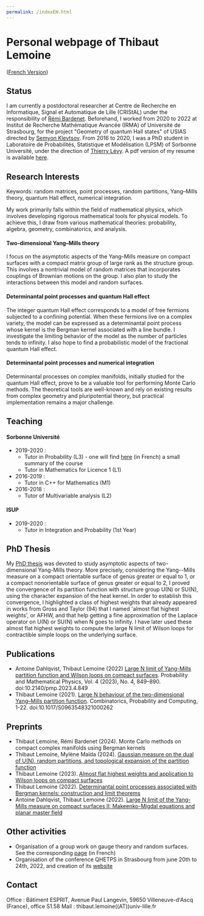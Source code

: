 ```yaml
---
permalink: /indexEN.html
---
```


# Personal webpage of Thibaut Lemoine

([French Version](https://thibaut-lemoine.github.io/index.html))

## Status

I am currently a postdoctoral researcher at Centre de Recherche en Informatique, Signal et Automatique de Lille (CRIStAL) under the responsibility of [Rémi Bardenet](https://rbardenet.github.io/). Beforehand, I worked from 2020 to 2022 at Institut de Recherche Mathématique Avancée (IRMA) of Université de Strasbourg, for the project "Geometry of quantum Hall states" of USIAS directed by [Semyon Klevtsov](https://irma.math.unistra.fr/~klevtsov/). From 2016 to 2020, I was a PhD student in Laboratoire de Probabilités, Statistique et Modélisation (LPSM) of Sorbonne Université, under the direction of [Thierry Lévy](https://www.lpsm.paris/users/levyt/index). A pdf version of my resume is available [here](/CV_EN.pdf).

## Research Interests

Keywords: random matrices, point processes, random partitions, Yang–Mills theory, quantum Hall effect, numerical integration.

My work primarily falls within the field of mathematical physics, which involves developing rigorous mathematical tools for physical models. To achieve this, I draw from various mathematical theories: probability, algebra, geometry, combinatorics, and analysis.

#### Two-dimensional Yang–Mills theory

I focus on the asymptotic aspects of the Yang–Mills measure on compact surfaces with a compact matrix group of large rank as the structure group. This involves a nontrivial model of random matrices that incorporates couplings of Brownian motions on the group. I also plan to study the interactions between this model and random surfaces.

#### Determinantal point processes and quantum Hall effect

The integer quantum Hall effect corresponds to a model of free fermions subjected to a confining potential. When these fermions live on a complex variety, the model can be expressed as a determinantal point process whose kernel is the Bergman kernel associated with a line bundle. I investigate the limiting behavior of the model as the number of particles tends to infinity. I also hope to find a probabilistic model of the fractional quantum Hall effect.

#### Determinantal point processes and numerical integration

Determinantal processes on complex manifolds, initially studied for the quantum Hall effect, prove to be a valuable tool for performing Monte Carlo methods. The theoretical tools are well-known and rely on existing results from complex geometry and pluripotential theory, but practical implementation remains a major challenge.

## Teaching

#### Sorbonne Université

- 2019-2020 :
  - Tutor in Probability (L3) - one will find [here](/Synthese_Cours_290.pdf) (in French) a small summary of the course
  - Tutor in Mathematics for Licence 1 (L1)
- 2016-2019 :
  - Tutor in C++ for Mathematics (M1)
- 2016-2018 :
  - Tutor of Multivariable analysis (L2)

#### ISUP

- 2019-2020 :
  - Tutor in Integration and Probability (1st Year)

## PhD Thesis

My [PhD thesis](https://tel.archives-ouvertes.fr/tel-03096870v1) was devoted to study asymptotic aspects of two-dimensional Yang-Mills theory. More precisely, considering the Yang--Mills measure on a compact orientable surface of genus greater or equal to 1, or a compact nonorientable surface of genus greater or equal to 2, I proved the convergence of its partition function with structure group U(N) or SU(N), using the character expansion of the heat kernel. In order to establish this convergence, I highlighted a class of highest weights that already appeared in works from Gross and Taylor (94) that I named 'almost flat highest weights', or AFHW, and that help getting a fine approximation of the Laplace operator on U(N) or SU(N) when N goes to infinity. I have later used these almost flat highest weights to compute the large N limit of Wilson loops for contractible simple loops on the underlying surface.

## Publications

- Antoine Dahlqvist, Thibaut Lemoine (2022) [Large N limit of Yang-Mills partition function and Wilson loops on compact surfaces](https://msp.org/pmp/2023/4-4/p03.xhtml). Probability and Mathematical Physics, Vol. 4 (2023), No. 4, 849–890. doi:10.2140/pmp.2023.4.849
- Thibaut Lemoine (2021). [Large N behaviour of the two-dimensional Yang–Mills partition function](https://www.cambridge.org/core/journals/combinatorics-probability-and-computing/article/abs/large-n-behaviour-of-the-twodimensional-yangmills-partition-function/68E2F00A42AF7D162D81879A8E80B664). Combinatorics, Probability and Computing, 1-22. doi:10.1017/S0963548321000262

## Preprints

- Thibaut Lemoine, Rémi Bardenet (2024). Monte Carlo methods on compact complex manifolds using Bergman kernels
- Thibaut Lemoine, Mylène Maïda (2024). [Gaussian measure on the dual of U(N), random partitions, and topological expansion of the partition function](https://hal.science/hal-04572877)
- Thibaut Lemoine (2023). [Almost flat highest weights and application to Wilson loops on compact surfaces](https://arxiv.org/abs/2303.11286)
- Thibaut Lemoine (2022). [Determinantal point processes associated with Bergman kernels: construction and limit theorems](https://arxiv.org/abs/2211.06955)
- Antoine Dahlqvist, Thibaut Lemoine (2022). [Large N limit of the Yang-Mills measure on compact surfaces II: Makeenko-Migdal equations and planar master field](https://arxiv.org/abs/2201.05886)

## Other activities

- Organisation of a group work on gauge theory and random surfaces. See the corresponding [page](/gt_2023.html) (in French)
- Organisation of the conference QHETPS in Strasbourg from june 20th to 24th, 2022, and creation of its [website](https://qhetps.pages.math.unistra.fr/)

## Contact

Office : Bâtiment ESPRIT, Avenue Paul Langevin, 59650 Villeneuve-d'Ascq (France), office S1.58
Mail : thibaut.lemoine((AT))univ-lille.fr

